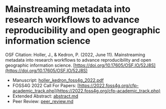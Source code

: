 # Mainstreaming metadata into research workflows to advance reproducibility and open geographic information science

OSF Citation: Holler, J., & Kedron, P. (2022, June 11). Mainstreaming metadata into research workflows to advance reproducibility and open geographic information science. [https://doi.org/10.17605/OSF.IO/52J8S](https://doi.org/10.17605/OSF.IO/52J8S)

- Manuscript: [holler_kedron_foss4g_2022.pdf](holler_kedron_foss4g_2022.pdf)
- FOSS4G 2022 Call For Papers: [https://2022.foss4g.org/cfp-academic_track.php](https://2022.foss4g.org/cfp-academic_track.php)
- Extended Abstract: [abstract.md](abstract.md)
- Peer Review:  [peer_review.md](peer_review.md)
